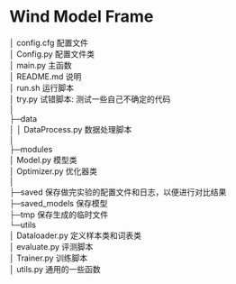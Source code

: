 # Wind Model Frame

│  config.cfg				配置文件  
│  Config.py				配置文件类  
│  main.py					主函数  
│  README.md				说明  
│  run.sh					运行脚本  
│  try.py					试错脚本: 测试一些自己不确定的代码  
│    
├─data  
│  │  DataProcess.py		数据处理脚本  
│          
├─modules  
│      Model.py				模型类  
│      Optimizer.py			优化器类  
│        
├─saved						保存做完实验的配置文件和日志，以便进行对比结果  
├─saved_models				保存模型  
├─tmp						保存生成的临时文件  
└─utils  
    │  Dataloader.py		定义样本类和词表类  
    │  evaluate.py			评测脚本  
    │  Trainer.py			训练脚本	  
    │  utils.py				通用的一些函数  